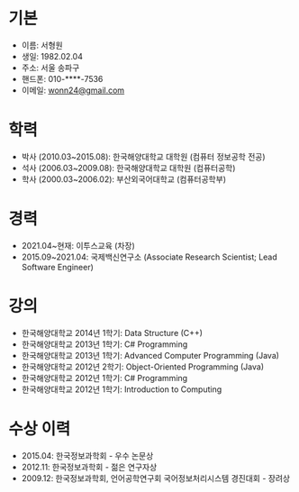 # 기본
- 이름: 서형원
- 생일: 1982.02.04
- 주소: 서울 송파구
- 핸드폰: 010-****-7536
- 이메일: wonn24@gmail.com

# 학력
- 박사 (2010.03~2015.08): 한국해양대학교 대학원 (컴퓨터 정보공학 전공)
- 석사 (2006.03~2009.08): 한국해양대학교 대학원 (컴퓨터공학)
- 학사 (2000.03~2006.02): 부산외국어대학교 (컴퓨터공학부)

# 경력
- 2021.04~현재: 이투스교육 (차장)
- 2015.09~2021.04: 국제백신연구소 (Associate Research Scientist; Lead Software Engineer)

# 강의
- 한국해양대학교 2014년 1학기: Data Structure (C++)
- 한국해양대학교 2013년 1학기: C# Programming
- 한국해양대학교 2013년 1학기: Advanced Computer Programming (Java)
- 한국해양대학교 2012년 2학기: Object-Oriented Programming (Java)
- 한국해양대학교 2012년 1학기: C# Programming
- 한국해양대학교 2012년 1학기: Introduction to Computing

# 수상 이력
- 2015.04: 한국정보과학회 - 우수 논문상
- 2012.11: 한국정보과학회 - 젊은 연구자상
- 2009.12: 한국정보과학회, 언어공학연구회 국어정보처리시스템 경진대회 - 장려상

